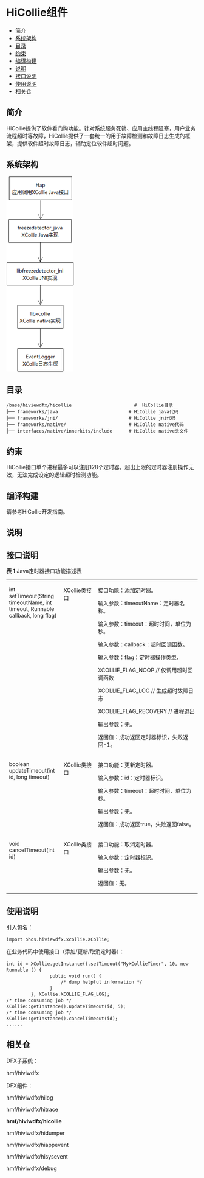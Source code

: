 # HiCollie组件<a name="ZH-CN_TOPIC_0000001077200880"></a>

-   [简介](#section11660541593)
-   [系统架构](#section342962219551)
-   [目录](#section55125489224)
-   [约束](#section161941989596)
-   [编译构建](#section20568163942320)
-   [说明](#section12699104113233)
-   [接口说明](#section8725142134818)
-   [使用说明](#section19959125052315)
-   [相关仓](#section1134984213235)

## 简介<a name="section11660541593"></a>

HiCollie提供了软件看门狗功能。针对系统服务死锁、应用主线程阻塞，用户业务流程超时等故障，HiCollie提供了一套统一的用于故障检测和故障日志生成的框架，提供软件超时故障日志，辅助定位软件超时问题。

## 系统架构<a name="section342962219551"></a>

![](figures/zh-cn_image_0000001078501626.png)

## 目录<a name="section55125489224"></a>

```
/base/hiviewdfx/hicollie                       #  HiCollie目录
├── frameworks/java                          # HiCollie java代码
├── frameworks/jni/                          # HiCollie jni代码
├── frameworks/native/                       # HiCollie native代码
├── interfaces/native/innerkits/include      # HiCollie native头文件
```

## 约束<a name="section161941989596"></a>

HiCollie接口单个进程最多可以注册128个定时器。超出上限的定时器注册操作无效，无法完成设定的逻辑超时检测功能。

## 编译构建<a name="section20568163942320"></a>

请参考HiCollie开发指南。

## 说明<a name="section12699104113233"></a>

## 接口说明<a name="section8725142134818"></a>

**表 1**  Java定时器接口功能描述表

<a name="table20156163414814"></a>
<table><tbody><tr id="row202881215133218"><td class="cellrowborder" valign="top" width="28.470000000000002%"><p id="p12852726173214"><a name="p12852726173214"></a><a name="p12852726173214"></a>int setTimeout(String timeoutName, int timeout, Runnable callback, long flag)</p>
</td>
<td class="cellrowborder" valign="top" width="18.01%"><p id="p185211260329"><a name="p185211260329"></a><a name="p185211260329"></a>XCollie类接口</p>
</td>
<td class="cellrowborder" valign="top" width="53.52%"><p id="p485219261329"><a name="p485219261329"></a><a name="p485219261329"></a>接口功能：添加定时器。</p>
<p id="p78521426113213"><a name="p78521426113213"></a><a name="p78521426113213"></a>输入参数：timeoutName：定时器名称。</p>
<p id="p193451754414"><a name="p193451754414"></a><a name="p193451754414"></a>输入参数：timeout：超时时间，单位为秒。</p>
<p id="p1954016498433"><a name="p1954016498433"></a><a name="p1954016498433"></a>输入参数：callback：超时回调函数。</p>
<p id="p18852172663215"><a name="p18852172663215"></a><a name="p18852172663215"></a>输入参数：flag：定时器操作类型，</p>
<p id="p685212264326"><a name="p685212264326"></a><a name="p685212264326"></a>XCOLLIE_FLAG_NOOP // 仅调用超时回调函数</p>
<p id="p158521269325"><a name="p158521269325"></a><a name="p158521269325"></a>XCOLLIE_FLAG_LOG //  生成超时故障日志</p>
<p id="p2852182633220"><a name="p2852182633220"></a><a name="p2852182633220"></a>XCOLLIE_FLAG_RECOVERY //  进程退出</p>
<p id="p17852152616325"><a name="p17852152616325"></a><a name="p17852152616325"></a>输出参数：无。</p>
<p id="p13852182643217"><a name="p13852182643217"></a><a name="p13852182643217"></a>返回值：成功返回定时器标识，失败返回-1。</p>
</td>
</tr>
<tr id="row921116343814"><td class="cellrowborder" valign="top" width="28.470000000000002%"><p id="p1421115341988"><a name="p1421115341988"></a><a name="p1421115341988"></a>boolean updateTimeout(int id, long timeout)</p>
</td>
<td class="cellrowborder" valign="top" width="18.01%"><p id="p1821117342082"><a name="p1821117342082"></a><a name="p1821117342082"></a>XCollie类接口</p>
</td>
<td class="cellrowborder" valign="top" width="53.52%"><p id="p8211534588"><a name="p8211534588"></a><a name="p8211534588"></a>接口功能：更新定时器。</p>
<p id="p1521114342084"><a name="p1521114342084"></a><a name="p1521114342084"></a>输入参数：id：定时器标识。</p>
<p id="p7560037101613"><a name="p7560037101613"></a><a name="p7560037101613"></a>输入参数：timeout：超时时间，单位为秒。</p>
<p id="p172111734384"><a name="p172111734384"></a><a name="p172111734384"></a>输出参数：无。</p>
<p id="p1621113347813"><a name="p1621113347813"></a><a name="p1621113347813"></a>返回值：成功返回true，失败返回false。</p>
</td>
</tr>
<tr id="row10211434984"><td class="cellrowborder" valign="top" width="28.470000000000002%"><p id="p1321133414818"><a name="p1321133414818"></a><a name="p1321133414818"></a>void cancelTimeout(int id)</p>
</td>
<td class="cellrowborder" valign="top" width="18.01%"><p id="p172111434384"><a name="p172111434384"></a><a name="p172111434384"></a>XCollie类接口</p>
</td>
<td class="cellrowborder" valign="top" width="53.52%"><p id="p32111534581"><a name="p32111534581"></a><a name="p32111534581"></a>接口功能：取消定时器。</p>
<p id="p121113341889"><a name="p121113341889"></a><a name="p121113341889"></a>输入参数：定时器标识。</p>
<p id="p821115348813"><a name="p821115348813"></a><a name="p821115348813"></a>输出参数：无。</p>
<p id="p1921113412810"><a name="p1921113412810"></a><a name="p1921113412810"></a>返回值：无。</p>
</td>
</tr>
</tbody>
</table>

## 使用说明<a name="section19959125052315"></a>

引入包名：

```
import ohos.hiviewdfx.xcollie.XCollie;
```

在业务代码中使用接口（添加/更新/取消定时器）：

```
int id = XCollie.getInstance().setTimeout("MyXCollieTimer", 10, new Runnable () {
                public void run() {
                    /* dump helpful information */
                }
         }, XCollie.XCOLLIE_FLAG_LOG);
/* time consuming job */
XCollie::getInstance().updateTimeout(id, 5);
/* time consuming job */
XCollie::getInstance().cancelTimeout(id);
......
```

## 相关仓<a name="section1134984213235"></a>

DFX子系统：

hmf/hiviwdfx

DFX组件：

hmf/hiviwdfx/hilog

hmf/hiviwdfx/hitrace

**hmf/hiviwdfx/hicollie**

hmf/hiviwdfx/hidumper

hmf/hiviwdfx/hiappevent

hmf/hiviwdfx/hisysevent

hmf/hiviwdfx/debug

